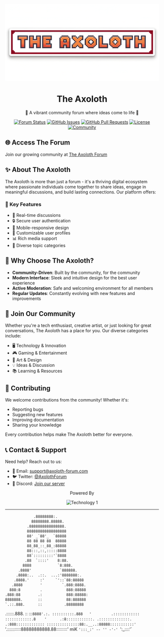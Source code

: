 <div align="center">
  <img src="https://github.com/MicroBytex/forum/blob/main/haz-un-banner-en-donde-haiga-un-texto-que-diga--th.png?raw=true" alt="The Axoloth Banner" width="800px">

  # The Axoloth
  
  <p align="center">
    🌟 A vibrant community forum where ideas come to life 🌟
  </p>

  [![Forum Status](https://img.shields.io/badge/status-active-success.svg)](https://axoloth-forum.com)
  [![GitHub Issues](https://img.shields.io/github/issues/MicroBytex/axoloth.svg)](https://github.com/ondarion-t/TheAxoloth/issues)
  [![GitHub Pull Requests](https://img.shields.io/github/issues-pr/MicroBytex/axoloth.svg)](https://github.com/ondarion-t/TheAxoloth/pulls)
  [![License](https://img.shields.io/badge/license-MIT-blue.svg)](LICENSE)
  [![Community](https://img.shields.io/badge/community-1k%2B%20members-orange.svg)](https://axoloth-forum.com/members)

</div>

## 🌐 Access The Forum
Join our growing community at [The Axoloth Forum](https://axoloth-forum.com)

## ✨ About The Axoloth

The Axoloth is more than just a forum - it's a thriving digital ecosystem where passionate individuals come together to share ideas, engage in meaningful discussions, and build lasting connections. Our platform offers:

### 🎯 Key Features

- 💬 Real-time discussions
- 🔒 Secure user authentication
- 📱 Mobile-responsive design
- 🎨 Customizable user profiles
- 📊 Rich media support
- 🌈 Diverse topic categories

## 🚀 Why Choose The Axoloth?

- **Community-Driven**: Built by the community, for the community
- **Modern Interface**: Sleek and intuitive design for the best user experience
- **Active Moderation**: Safe and welcoming environment for all members
- **Regular Updates**: Constantly evolving with new features and improvements

## 🌟 Join Our Community

Whether you're a tech enthusiast, creative artist, or just looking for great conversations, The Axoloth has a place for you. Our diverse categories include:

- 🖥️ Technology & Innovation
- 🎮 Gaming & Entertainment
- 🎨 Art & Design
- 💡 Ideas & Discussion
- 📚 Learning & Resources

## 🤝 Contributing

We welcome contributions from the community! Whether it's:
- Reporting bugs
- Suggesting new features
- Improving documentation
- Sharing your knowledge

Every contribution helps make The Axoloth better for everyone.

## 📞 Contact & Support

Need help? Reach out to us:
- 📧 Email: support@axoloth-forum.com
- 🐦 Twitter: [@AxolothForum](https://twitter.com/AxolothForum)
- 💬 Discord: [Join our server](https://discord.gg/axoloth)

<div align="center">
  <p>Powered By</p>
  <p>
    <img src="https://encrypted-tbn1.gstatic.com/images?q=tbn:ANd9GcTq2LX7w4UY7JrWmqHZ9aJRHKinvw4_IIO3C_MWbybGL0wPqJIbduooihM56OK_quKEj7_p-k0QD6laGSblw9GzhFIG41tF3yIAoCXu9MU" alt="Technology 1" width="200px">
  </p>
</div>

---


 
                 .88888888:.
                88888888.88888.
              .8888888888888888.
              888888888888888888
              88' _`88'_  `88888
              88 88 88 88  88888
              88_88_::_88_:88888
              88:::,::,:::::8888
              88`:::::::::'`8888
             .88  `::::'    8:88.
            8888            `8:888.
          .8888'             `888888.
         .8888:..  .::.  ...:'8888888:.
        .8888.'     :'     `'::`88:88888
       .8888        '         `.888:8888.
      888:8         .           888:88888
    .888:88        .:           888:88888:
    8888888.       ::           88:888888
    `.::.888.      ::          .88888888
   .::::::.888.    ::         :::`8888'.:.
  ::::::::::.888   '         .::::::::::::
  ::::::::::::.8    '      .:8::::::::::::.
 .::::::::::::::.        .:888:::::::::::::
 :::::::::::::::88:.__..:88888:::::::::::'
  `'.:::::::::::88888888888.88:::::::::'
miK     `':::_:' -- '' -'-' `':_::::'`
 

